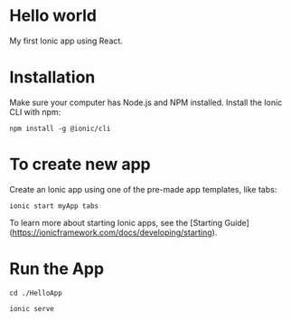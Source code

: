 # Hello world

My first Ionic app using React.

# Installation

Make sure your computer has Node.js and NPM installed. Install the Ionic CLI with npm:

`npm install -g @ionic/cli`

# To create new app

Create an Ionic app using one of the pre-made app templates, like tabs:

`ionic start myApp tabs`

To learn more about starting Ionic apps, see the [Starting Guide] (https://ionicframework.com/docs/developing/starting).

# Run the App

`cd ./HelloApp`

`ionic serve`
